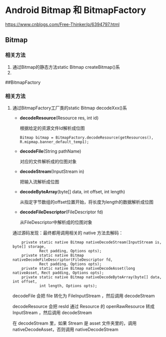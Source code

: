 # Android Bitmap 和 BitmapFactory

https://www.cnblogs.com/Free-Thinker/p/6394797.html

## Bitmap

### 相关方法

1. 通过Bitmap的静态方法static Bitmap createBitmap()系
2. 

##BitmapFactory

### 相关方法

1. 通过BitmapFactory工厂类的static Bitmap decodeXxx()系

   + **decodeResource**(Resource res, int id)

     根据给定的资源文件Id解析成位图

     ```
     Bitmap bitmap = BitmapFactory.decodeResource(getResources(), R.mipmap.banner_default_temp1);
     ```

   + **decodeFile**(String pathName)

     对应的文件解析成的位图对象

   + **decodeStream**(InputStream in)

     把输入流解析成位图

   + **decodeByteArray**(byte[] data, int offset, int length)

     从指定字节数组的offset位置开始，将长度为length的数据解析成位图

   + **decodeFileDescriptor**(FileDescriptor fd)

     从FileDescriptor中解析成的位图对象

   通过源码发现：最终都用调用相关的 native 方法去解码：

   ```
       private static native Bitmap nativeDecodeStream(InputStream is, byte[] storage,
               Rect padding, Options opts);
       private static native Bitmap nativeDecodeFileDescriptor(FileDescriptor fd,
               Rect padding, Options opts);
       private static native Bitmap nativeDecodeAsset(long nativeAsset, Rect padding, Options opts);
       private static native Bitmap nativeDecodeByteArray(byte[] data, int offset,
               int length, Options opts);
   ```

   decodeFile 会把 file 转化为 FileInputStream ，然后调用 decodeStream

   decodeResource 会把 resId 通过 Resource 的 openRawResource 转成 InputStream ，然后调用 decodeStream

   在 decodeStream 里，如果 Stream 是 asset 文件夹里的，调用 nativeDecodeAsset，否则调用 nativeDecodeStream